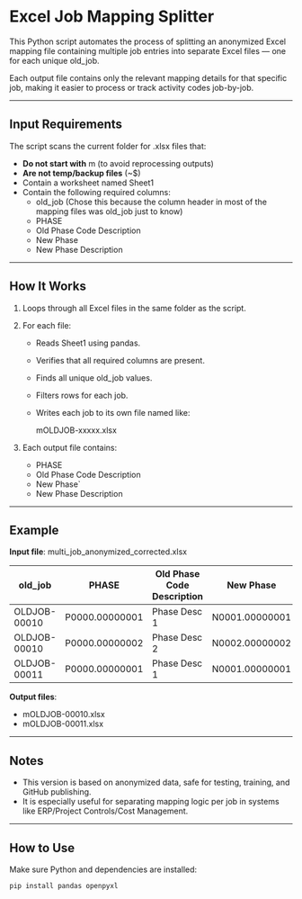 # Excel Job Mapping Splitter

This Python script automates the process of splitting an anonymized Excel mapping file containing multiple job entries into separate Excel files — one for each unique old_job.

Each output file contains only the relevant mapping details for that specific job, making it easier to process or track activity codes job-by-job.

---

## Input Requirements

The script scans the current folder for .xlsx files that:

- **Do not start with** m (to avoid reprocessing outputs)
- **Are not temp/backup files** (~$)
- Contain a worksheet named Sheet1
- Contain the following required columns:
  - old_job (Chose this because the column header in most of the mapping files was old_job just to know)
  - PHASE
  - Old Phase Code Description
  - New Phase
  - New Phase Description

---

## How It Works

1. Loops through all Excel files in the same folder as the script.
2. For each file:
   - Reads Sheet1 using pandas.
   - Verifies that all required columns are present.
   - Finds all unique old_job values.
   - Filters rows for each job.
   - Writes each job to its own file named like:
     
     mOLDJOB-xxxxx.xlsx
     
3. Each output file contains:
   - PHASE
   - Old Phase Code Description
   - New Phase`
   - New Phase Description

---

## Example

**Input file**: multi_job_anonymized_corrected.xlsx

| old_job       | PHASE           | Old Phase Code Description | New Phase        | New Phase Description |
|---------------|------------------|-----------------------------|------------------|------------------------|
| OLDJOB-00010  | P0000.00000001   | Phase Desc 1               | N0001.00000001   | New Phase Desc 1       |
| OLDJOB-00010  | P0000.00000002   | Phase Desc 2               | N0002.00000002   | New Phase Desc 2       |
| OLDJOB-00011  | P0000.00000001   | Phase Desc 1               | N0001.00000001   | New Phase Desc 1       |

**Output files**:
- mOLDJOB-00010.xlsx
- mOLDJOB-00011.xlsx

---

## Notes

- This version is based on anonymized data, safe for testing, training, and GitHub publishing.
- It is especially useful for separating mapping logic per job in systems like ERP/Project Controls/Cost Management.

---

## How to Use

Make sure Python and dependencies are installed:

```bash
pip install pandas openpyxl




